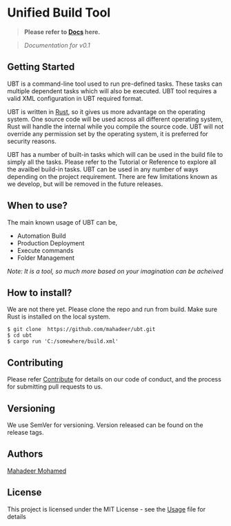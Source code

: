 # Unified Build Tool

> **Please refer to [Docs](https://mahadeer.github.io/ubt/) here.**

> *Documentation for v0.1*

## Getting Started
UBT is a command-line tool used to run pre-defined tasks. These tasks can multiple dependent tasks which will also be executed. UBT tool requires a valid XML configuration in UBT required format. 

UBT is written in [Rust](https://www.rust-lang.org/), so it gives us more advantage on the operating system. One source code will be used across all different operating system, Rust will handle the internal while you compile the source code. UBT will not override any permission set by the operating system, it is preferred for security reasons.

UBT has a number of built-in tasks which will can be used in the build file to simply all the tasks. Please refer to the Tutorial or Reference to explore all the availbel build-in tasks. UBT can be used in any number of ways depending on the project requirement. There are few limitations known as we develop, but will be removed in the future releases.

## When to use?
The main known usage of UBT can be,
 - Automation Build
 - Production Deployment
 - Execute commands
 - Folder Management

*Note: It is a tool, so much more based on your imagination can be acheived*

## How to install?
We are not there yet. Please clone the repo and run from build. Make sure Rust is installed on the local system.
```
$ git clone  https://github.com/mahadeer/ubt.git
$ cd ubt
$ cargo run 'C:/somewhere/build.xml'
```
## Contributing
Please refer [Contribute](https://mahadeer.github.io/ubt/contribute) for details on our code of conduct, and the process for submitting pull requests to us.

## Versioning
We use SemVer for versioning. Version released can be found on the release tags.

## Authors
[Mahadeer Mohamed](https://mahadeer.github.io/)

## License
This project is licensed under the MIT License - see the [Usage](https://mahadeer.github.io/ubt/usage-policy) file for details
